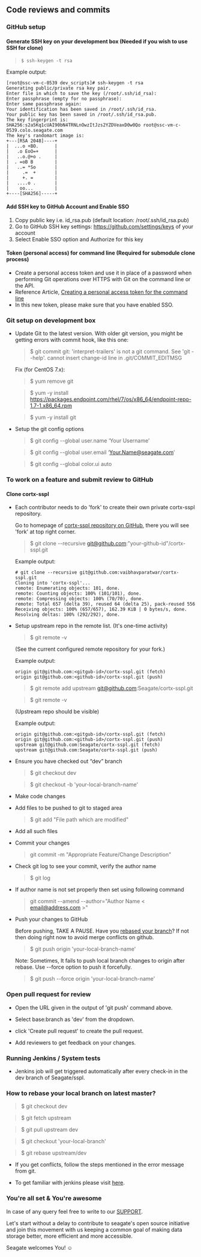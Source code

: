 ## Code reviews and commits

### GitHub setup

#### Generate SSH key on your development box (Needed if you wish to use SSH for clone)
> `$ ssh-keygen -t rsa`

Example output:
~~~
[root@ssc-vm-c-0539 dev_scripts]# ssh-keygen -t rsa
Generating public/private rsa key pair.
Enter file in which to save the key (/root/.ssh/id_rsa):
Enter passphrase (empty for no passphrase):
Enter same passphrase again:
Your identification has been saved in /root/.ssh/id_rsa.
Your public key has been saved in /root/.ssh/id_rsa.pub.
The key fingerprint is:
SHA256:s2a5Kq1cUAI90bN4TRNLnOwzItJzs2YZDVeaxD0w0Qo root@ssc-vm-c-0539.colo.seagate.com
The key's randomart image is:
+---[RSA 2048]----+
|  ...o +BO.      |
|   .o EoO=+      |
|   ..o.@+o .     |
|  . =oB B        |
|   ..= *So       |
|     .=  +       |
|     +. =        |
|   ....o .       |
|    oo...        |
+----[SHA256]-----+
~~~

#### Add SSH key to GitHub Account and Enable SSO
  1. Copy public key i.e. id_rsa.pub (default location: /root/.ssh/id_rsa.pub)
  2. Go to GitHub SSH key settings: https://github.com/settings/keys of your account
  3. Select Enable SSO option and Authorize for this key

#### Token (personal access) for command line (Required for submodule clone process)
  - Create a personal access token and use it in place of a password when performing Git operations over HTTPS with Git on the command line or the API.
  - Reference Article, [Creating a personal access token for the command line](https://help.github.com/en/github/authenticating-to-github/creating-a-personal-access-token)
  - In this new token, please make sure that you have enabled SSO.


### Git setup on development box
- Update Git to the latest version.
With older git version, you might be getting errors with commit hook, like this one:

  > $ git commit
  > git: 'interpret-trailers' is not a git command. See 'git --help'.
cannot insert change-id line in .git/COMMIT_EDITMSG

  Fix (for CentOS 7.x):

  > $ yum remove git

  > $ yum -y install https://packages.endpoint.com/rhel/7/os/x86_64/endpoint-repo-1.7-1.x86_64.rpm

  > $ yum -y install git

- Setup the git config options

  > $ git config --global user.name ‘Your Username’

  > $ git config --global user.email ‘Your.Name@seagate.com’

  > $ git config --global color.ui auto


### To work on a feature and submit review to GitHub

#### Clone cortx-sspl
- Each contributor needs to do 'fork' to create their own private cortx-sspl repository.

  Go to homepage of [cortx-sspl repository on GitHub](https://github.com/Seagate/cortx-sspl), there you will see 'fork' at top right corner.

  > $ git clone --recursive git@github.com:"your-github-id"/cortx-sspl.git

    Example output:
    ~~~
    # git clone --recursive git@github.com:vaibhavparatwar/cortx-sspl.git
    Cloning into 'cortx-sspl'...
    remote: Enumerating objects: 101, done.
    remote: Counting objects: 100% (101/101), done.
    remote: Compressing objects: 100% (70/70), done.
    remote: Total 657 (delta 39), reused 64 (delta 25), pack-reused 556
    Receiving objects: 100% (657/657), 162.39 KiB | 0 bytes/s, done.
    Resolving deltas: 100% (292/292), done.
    ~~~

- Setup upstream repo in the remote list. (It's one-time activity)

  > $ git remote -v

    (See the current configured remote repository for your fork.)

    Example output:
    ~~~
    origin git@github.com:<gitgub-id>/cortx-sspl.git (fetch)
    origin git@github.com:<github-id>/cortx-sspl.git (push)
    ~~~

  > $ git remote add upstream git@github.com:Seagate/cortx-sspl.git

  > $ git remote -v

    (Upstream repo should be visible)

    Example output:
    ~~~
    origin git@github.com:<gitgub-id>/cortx-sspl.git (fetch)
    origin git@github.com:<github-id>/cortx-sspl.git (push)
    upstream git@github.com:Seagate/cortx-sspl.git (fetch)
    upstream git@github.com:Seagate/cortx-sspl.git (push)
    ~~~

- Ensure you have checked out “dev” branch

  > $ git checkout dev

  > $ git checkout -b 'your-local-branch-name'

- Make code changes

- Add files to be pushed to git to staged area

  > $ git add "File path which are modified"

- Add all such files

- Commit your changes

  > git commit -m "Appropriate Feature/Change Description"

- Check git log to see your commit, verify the author name

   > $ git log

- If author name is not set properly then set using following command

  > git commit --amend --author="Author Name < email@address.com >"

- Push your changes to GitHub

  Before pushing, TAKE A PAUSE. Have you [rebased your branch](#How-to-rebase)? If not then doing right now to avoid merge conflicts on github.

  > $ git push origin 'your-local-branch-name'

  Note: Sometimes, It fails to push local branch changes to origin after rebase. Use --force option to push it forcefully.

  > $ git push --force origin 'your-local-branch-name'


### Open pull request for review
- Open the URL given in the output of 'git push' command above.
- Select base:branch as 'dev' from the dropdown.

- click 'Create pull request' to create the pull request.
- Add reviewers to get feedback on your changes.


### Running Jenkins / System tests
- Jenkins job will get triggered automatically after every check-in in the dev branch of Seagate/sspl.


### How to rebase your local branch on latest master?

  > $ git checkout dev

  > $ git fetch upstream

  > $ git pull upstream dev

  > $ git checkout 'your-local-branch'

  > $ git rebase upstream/dev

  - If you get conflicts, follow the steps mentioned in the error message from git.

* To get familiar with jenkins please visit [here](https://en.wikipedia.org/wiki/Jenkins_(software)).

### You're all set & You're awesome

In case of any query feel free to write to our [SUPPORT](SUPPORT.md).

Let's start without a delay to contribute to seagate's open source initiative and join this movement with us keeping a common goal of making data storage better, more efficient and more accessible.

Seagate welcomes You! :relaxed:
